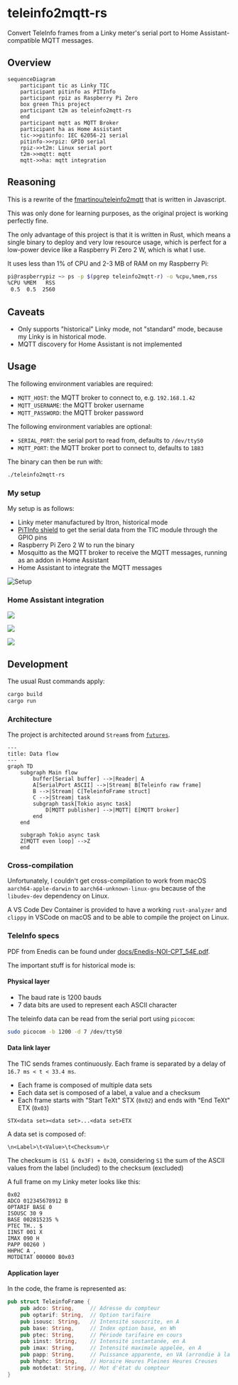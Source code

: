 # teleinfo2mqtt-rs

Convert TeleInfo frames from a Linky meter's serial port to Home Assistant-compatible MQTT messages.

## Overview

```mermaid
sequenceDiagram
    participant tic as Linky TIC
    participant pitinfo as PITInfo
    participant rpiz as Raspberry Pi Zero
    box green This project
    participant t2m as teleinfo2mqtt-rs
    end
    participant mqtt as MQTT Broker
    participant ha as Home Assistant
    tic->>pitinfo: IEC 62056-21 serial
    pitinfo->>rpiz: GPIO serial
    rpiz->>t2m: Linux serial port
    t2m->>mqtt: mqtt
    mqtt->>ha: mqtt integration
```

## Reasoning

This is a rewrite of the [fmartinou/teleinfo2mqtt](https://github.com/fmartinou/teleinfo2mqtt) that is written in Javascript.

This was only done for learning purposes, as the original project is working perfectly fine.

The only advantage of this project is that it is written in Rust, which means a single binary to deploy and very low resource usage, which is perfect for a low-power device like a Raspberry Pi Zero 2 W, which is what I use.

It uses less than 1% of CPU and 2-3 MB of RAM on my Raspberry Pi:

```sh
pi@raspberrypiz ~> ps -p $(pgrep teleinfo2mqtt-r) -o %cpu,%mem,rss
%CPU %MEM   RSS
 0.5  0.5  2560
```

## Caveats

- Only supports "historical" Linky mode, not "standard" mode, because my Linky is in historical mode.
- MQTT discovery for Home Assistant is not implemented

## Usage

The following environment variables are required:

- `MQTT_HOST`: the MQTT broker to connect to, e.g. `192.168.1.42`
- `MQTT_USERNAME`: the MQTT broker username
- `MQTT_PASSWORD`: the MQTT broker password

The following environment variables are optional:

- `SERIAL_PORT`: the serial port to read from, defaults to `/dev/ttyS0`
- `MQTT_PORT`: the MQTT broker port to connect to, defaults to `1883`

The binary can then be run with:

```sh
./teleinfo2mqtt-rs
```

### My setup

My setup is as follows:

- Linky meter manufactured by Itron, historical mode
- [PiTInfo shield](https://www.tindie.com/products/hallard/pitinfo/) to get the serial data from the TIC module through the GPIO pins
- Raspberry Pi Zero 2 W to run the binary
- Mosquitto as the MQTT broker to receive the MQTT messages, running as an addon in Home Assistant
- Home Assistant to integrate the MQTT messages

![Setup](docs/linky_setup.jpeg)

### Home Assistant integration

![](docs/ha_energy.png)

![](docs/ha_mqtt_device.png)

![](docs/ha_papp_graph.png)

## Development

The usual Rust commands apply:

```sh
cargo build
cargo run
```

### Architecture

The project is architected around `Stream`s from [`futures`](https://github.com/rust-lang/futures-rs).

```mermaid
---
title: Data flow
---
graph TD
    subgraph Main flow
        buffer[Serial buffer] -->|Reader| A
        A[SerialPort ASCII] -->|Stream| B[Teleinfo raw frame]
        B -->|Stream| C[TeleinfoFrame struct]
        C -->|Stream| task
        subgraph task[Tokio async task]
            D[MQTT publisher] -->|MQTT| E[MQTT broker]
        end
    end

    subgraph Tokio async task
    Z[MQTT even loop] -->Z
    end
```

### Cross-compilation

Unfortunately, I couldn't get cross-compilation to work from macOS `aarch64-apple-darwin` to `aarch64-unknown-linux-gnu` because of the `libudev-dev` dependency on Linux.

A VS Code Dev Container is provided to have a working `rust-analyzer` and `clippy` in VSCode on macOS and to be able to compile the project on Linux.

### TeleInfo specs

PDF from Enedis can be found under [docs/Enedis-NOI-CPT_54E.pdf](docs/Enedis-NOI-CPT_54E.pdf).

The important stuff is for historical mode is:

#### Physical layer

- The baud rate is 1200 bauds
- 7 data bits are used to represent each ASCII character

The teleinfo data can be read from the serial port using `picocom`:

```sh
sudo picocom -b 1200 -d 7 /dev/ttyS0
```

#### Data link layer

The TIC sends frames continuously. Each frame is separated by a delay of `16.7 ms < t < 33.4 ms`.

- Each frame is composed of multiple data sets
- Each data set is composed of a label, a value and a checksum
- Each frame starts with "Start TeXt" STX (`0x02`) and ends with "End TeXt" ETX (`0x03`)

```
STX<data set><data set>...<data set>ETX
```

A data set is composed of:

```
\n<Label>\t<Value>\t<Checksum>\r
```

The checksum is `(S1 & 0x3F) + 0x20`, considering `S1` the sum of the ASCII values from the label (included) to the checksum (excluded)

A full frame on my Linky meter looks like this:

```
0x02
ADCO 012345678912 B
OPTARIF BASE 0
ISOUSC 30 9
BASE 002815235 %
PTEC TH.. $
IINST 001 X
IMAX 090 H
PAPP 00260 )
HHPHC A ,
MOTDETAT 000000 B0x03
```

#### Application layer

In the code, the frame is represented as:

```rs
pub struct TeleinfoFrame {
    pub adco: String,     // Adresse du compteur
    pub optarif: String,  // Option tarifaire
    pub isousc: String,   // Intensité souscrite, en A
    pub base: String,     // Index option base, en Wh
    pub ptec: String,     // Période tarifaire en cours
    pub iinst: String,    // Intensité instantanée, en A
    pub imax: String,     // Intensité maximale appelée, en A
    pub papp: String,     // Puissance apparente, en VA (arrondie à la dizaine la plus proche)
    pub hhphc: String,    // Horaire Heures Pleines Heures Creuses
    pub motdetat: String, // Mot d'état du compteur
}
```
